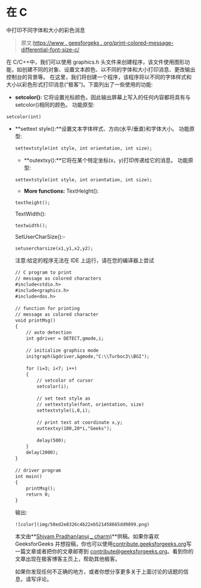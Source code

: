 # 在 C

中打印不同字体和大小的彩色消息

> 原文:[https://www . geesforgeks . org/print-colored-message-differential-font-size-c/](https://www.geeksforgeeks.org/print-colored-message-different-font-size-c/)

在 C/C++中，我们可以使用 graphics.h 头文件来创建程序，该文件使用图形功能，如创建不同的对象、设置文本颜色、以不同的字体和大小打印消息、更改输出控制台的背景等。
在这里，我们将创建一个程序，该程序将以不同的字体样式和大小以彩色形式打印消息(“极客”)。下面列出了一些使用的功能:

*   **setcolor():** 它将设置光标颜色，因此输出屏幕上写入的任何内容都将具有与 setcolor()相同的颜色。
    功能原型:

```
setcolor(int)
```

*   **settext style():**设置文本字体样式、方向(水平/垂直)和字体大小。
    功能原型:

    ```
    settextstyle(int style, int orientation, int size);
    ```

    *   **outextxy():**它将在某个特定坐标(x，y)打印传递给它的消息。
    功能原型:

    ```
    settextstyle(int style, int orientation, int size);
    ```

    *   **More functions:**
    TextHeight():

    ```
    textheight();
    ```

    TextWidth():

    ```
    textwidth();
    ```

    SetUserCharSize():-

    ```
    setusercharsize(x1,y1,x2,y2);
    ```

    注意:给定的程序无法在 IDE 上运行，请在您的编译器上尝试

    ```
    // C program to print
    // message as colored characters
    #include<stdio.h>
    #include<graphics.h>
    #include<dos.h>

    // function for printing
    // message as colored character
    void printMsg()
    {
        // auto detection
        int gdriver = DETECT,gmode,i;

        // initialize graphics mode
        initgraph(&gdriver,&gmode,"C:\\Turboc3\\BGI");

        for (i=3; i<7; i++)
        {
            // setcolor of cursor
            setcolor(i);

            // set text style as
            // settextstyle(font, orientation, size)
            settextstyle(i,0,i);

            // print text at coordinate x,y;
            outtextxy(100,20*i,"Geeks");

            delay(500);
        } 
        delay(2000);
    }

    // driver program
    int main()
    {
        printMsg();
        return 0;
    }
    ```

    输出:

    ```
    ![color](img/58ed2e8326c4b22eb521458665dd9899.png)

    ```

    本文由**[Shivam Pradhan(anuj _ charm)](https://www.facebook.com/anuj.charm)**供稿。如果你喜欢 GeeksforGeeks 并想投稿，你也可以使用[contribute.geeksforgeeks.org](http://www.contribute.geeksforgeeks.org)写一篇文章或者把你的文章邮寄到 contribute@geeksforgeeks.org。看到你的文章出现在极客博客主页上，帮助其他极客。

    如果你发现任何不正确的地方，或者你想分享更多关于上面讨论的话题的信息，请写评论。